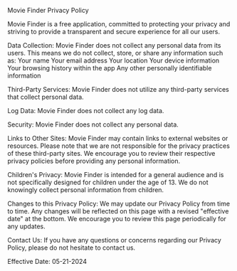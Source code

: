 Movie Finder Privacy Policy

Movie Finder is a free application, committed to protecting your privacy and striving to provide a transparent and secure experience for all our users.

Data Collection:
Movie Finder does not collect any personal data from its users. This means we do not collect, store, or share any information such as:
Your name
Your email address
Your location
Your device information
Your browsing history within the app
Any other personally identifiable information

Third-Party Services:
Movie Finder does not utilize any third-party services that collect personal data.

Log Data:
Movie Finder does not collect any log data.

Security:
Movie Finder does not collect any personal data.

Links to Other Sites:
Movie Finder may contain links to external websites or resources. Please note that we are not responsible for the privacy practices of these third-party sites. We encourage you to review their respective privacy policies before providing any personal information.

Children's Privacy:
Movie Finder is intended for a general audience and is not specifically designed for children under the age of 13. We do not knowingly collect personal information from children. 

Changes to this Privacy Policy:
We may update our Privacy Policy from time to time. Any changes will be reflected on this page with a revised "effective date" at the bottom. We encourage you to review this page periodically for any updates.

Contact Us:
If you have any questions or concerns regarding our Privacy Policy, please do not hesitate to contact us.

Effective Date: 05-21-2024

